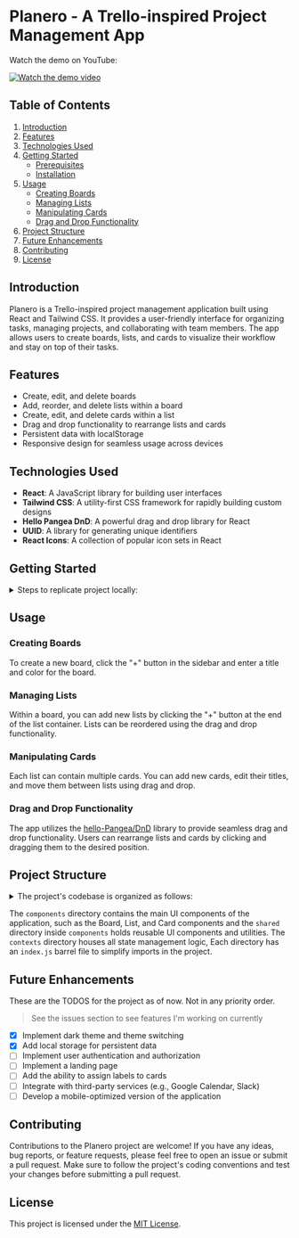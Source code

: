 # Planero - A Trello-inspired Project Management App

Watch the demo on YouTube: 

[![Watch the demo video](https://img.youtube.com/vi/PsPuVJGiQ_w/hqdefault.jpg)](https://www.youtube.com/watch?v=PsPuVJGiQ_w)

## Table of Contents

1. [Introduction](#introduction)
2. [Features](#features)
3. [Technologies Used](#technologies-used)
4. [Getting Started](#getting-started)
   - [Prerequisites](#prerequisites)
   - [Installation](#installation)
5. [Usage](#usage)
   - [Creating Boards](#creating-boards)
   - [Managing Lists](#managing-lists)
   - [Manipulating Cards](#manipulating-cards)
   - [Drag and Drop Functionality](#drag-and-drop-functionality)
6. [Project Structure](#project-structure)
7. [Future Enhancements](#future-enhancements)
8. [Contributing](#contributing)
9. [License](#license)

## Introduction

Planero is a Trello-inspired project management application built using React and Tailwind CSS. It provides a user-friendly interface for organizing tasks, managing projects, and collaborating with team members. The app allows users to create boards, lists, and cards to visualize their workflow and stay on top of their tasks.

## Features

- Create, edit, and delete boards
- Add, reorder, and delete lists within a board
- Create, edit, and delete cards within a list
- Drag and drop functionality to rearrange lists and cards
- Persistent data with localStorage
- Responsive design for seamless usage across devices

## Technologies Used

- **React**: A JavaScript library for building user interfaces
- **Tailwind CSS**: A utility-first CSS framework for rapidly building custom designs
- **Hello Pangea DnD**: A powerful drag and drop library for React
- **UUID**: A library for generating unique identifiers
- **React Icons**: A collection of popular icon sets in React

## Getting Started

<details>
  <summary>Steps to replicate project locally:</summary>
### Prerequisites

- Node.js (version 14 or higher)
- npm (version 6 or higher)

### Installation

1. Clone the repository:

```bash
git clone https://github.com/raknos13/planero-trello-clone-react.git
```

2. Navigate to the project directory:

```bash
cd planero-trello-clone-react
```

3. Install the dependencies:

```bash
npm install
```

4. Start the development server:

```bash
npm run dev
```

The app will be available at `http://localhost:3001`

</details>

## Usage

### Creating Boards

To create a new board, click the "+" button in the sidebar and enter a title and color for the board.

### Managing Lists

Within a board, you can add new lists by clicking the "+" button at the end of the list container. Lists can be reordered using the drag and drop functionality.

### Manipulating Cards

Each list can contain multiple cards. You can add new cards, edit their titles, and move them between lists using drag and drop.

### Drag and Drop Functionality

The app utilizes the [hello-Pangea/DnD](https://github.com/hello-pangea/dnd) library to provide seamless drag and drop functionality. Users can rearrange lists and cards by clicking and dragging them to the desired position.

## Project Structure

<details>
  <summary>
The project's codebase is organized as follows:
  </summary>

```
├── src
│   ├── assets
│   │   ├── not-found-alt.svg
│   │   └── not-found.svg
│   ├── components
│   │   ├── Board
│   │   │   ├── AddNew.jsx
│   │   │   ├── Board.jsx
│   │   │   ├── Card.jsx
│   │   │   ├── EmptyBoard.jsx
│   │   │   ├── index.js
│   │   │   └── List.jsx
│   │   ├── shared
│   │   │   ├── AutoResizeTextarea.jsx
│   │   │   ├── BoardCreatorPopover.jsx
│   │   │   ├── ConfirmPopover.jsx
│   │   │   ├── DarkModeToggle.jsx
│   │   │   ├── GithubButton.jsx
│   │   │   ├── index.js
│   │   │   └── MoreOptionsPopover.jsx
│   │   ├── Sidebar
│   │   │   ├── BoardList.jsx
│   │   │   ├── index.js
│   │   │   ├── SidebarCollapsed.jsx
│   │   │   ├── SidebarHeader.jsx
│   │   │   └── Sidebar.jsx
│   │   ├── Header.jsx
│   │   ├── index.js
│   │   └── Main.jsx
│   ├── contexts
│   │   ├── BoardContext.jsx
│   │   ├── index.js
│   │   ├── SidebarContext.jsx
│   │   └── ThemeContext.jsx
│   ├── hooks
│   │   ├── useLocalStorage.js
│   │   └── useTasks.js
│   ├── App.css
│   ├── App.jsx
│   ├── index.css
│   ├── initialData.js
│   ├── main.jsx
│   └── TODOS_FOR_PROJECT.md
├── eslint.config.js
├── index.html
├── package.json
├── package-lock.json
├── postcss.config.js
├── README.md
├── tailwind.config.js
└── vite.config.js
```

</details>

The `components` directory contains the main UI components of the application, such as the Board, List, and Card components and the `shared` directory inside `components` holds reusable UI components and utilities. The `contexts` directory houses all state management logic,
Each directory has an `index.js` barrel file to simplify imports in the project.

## Future Enhancements

These are the TODOS for the project as of now. Not in any priority order.

> See the issues section to see features I'm working on currently

- [x] Implement dark theme and theme switching
- [x] Add local storage for persistent data
- [ ] Implement user authentication and authorization
- [ ] Implement a landing page
- [ ] Add the ability to assign labels to cards
- [ ] Integrate with third-party services (e.g., Google Calendar, Slack)
- [ ] Develop a mobile-optimized version of the application

## Contributing

Contributions to the Planero project are welcome! If you have any ideas, bug reports, or feature requests, please feel free to open an issue or submit a pull request. Make sure to follow the project's coding conventions and test your changes before submitting a pull request.

## License

This project is licensed under the [MIT License](LICENSE).
